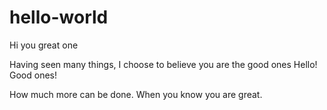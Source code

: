 # hello-world

Hi you great one

Having seen many things, I choose to believe you are the good ones
Hello! Good ones!

How much more can be done.
When you know you are great.
